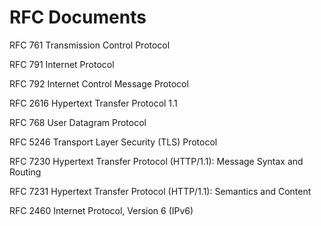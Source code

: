 # RFC Documents

RFC 761 Transmission Control Protocol

RFC 791 Internet Protocol

RFC 792 Internet Control Message Protocol

RFC 2616 Hypertext Transfer Protocol 1.1

RFC 768 User Datagram Protocol

RFC 5246 Transport Layer Security (TLS) Protocol

RFC 7230 Hypertext Transfer Protocol (HTTP/1.1): Message Syntax and Routing

RFC 7231 Hypertext Transfer Protocol (HTTP/1.1): Semantics and Content

RFC 2460 Internet Protocol, Version 6 (IPv6)
